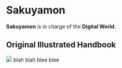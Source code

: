 # Sakuyamon

**Sakuyamon** is in charge of the **Digital World**.

## Original Illustrated Handbook

![](https://github.com/digital-world/the-book/blob/master/.book/nature/readme/brainstorm.png) blah blah blee blee
